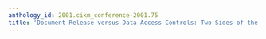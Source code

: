 ```yaml
---
anthology_id: 2001.cikm_conference-2001.75
title: 'Document Release versus Data Access Controls: Two Sides of the Same Coin?'
---
```

